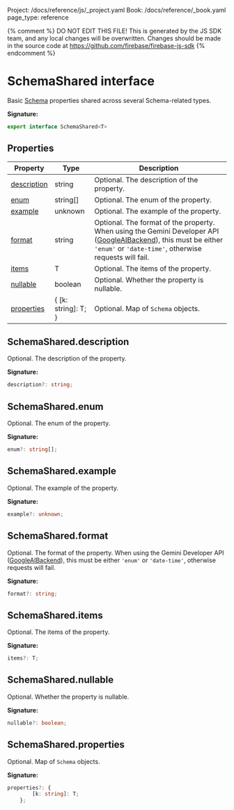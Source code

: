 Project: /docs/reference/js/_project.yaml
Book: /docs/reference/_book.yaml
page_type: reference

{% comment %}
DO NOT EDIT THIS FILE!
This is generated by the JS SDK team, and any local changes will be
overwritten. Changes should be made in the source code at
https://github.com/firebase/firebase-js-sdk
{% endcomment %}

# SchemaShared interface
Basic [Schema](./ai.schema.md#schema_class) properties shared across several Schema-related types.

<b>Signature:</b>

```typescript
export interface SchemaShared<T> 
```

## Properties

|  Property | Type | Description |
|  --- | --- | --- |
|  [description](./ai.schemashared.md#schemashareddescription) | string | Optional. The description of the property. |
|  [enum](./ai.schemashared.md#schemasharedenum) | string\[\] | Optional. The enum of the property. |
|  [example](./ai.schemashared.md#schemasharedexample) | unknown | Optional. The example of the property. |
|  [format](./ai.schemashared.md#schemasharedformat) | string | Optional. The format of the property. When using the Gemini Developer API ([GoogleAIBackend](./ai.googleaibackend.md#googleaibackend_class)<!-- -->), this must be either <code>'enum'</code> or <code>'date-time'</code>, otherwise requests will fail. |
|  [items](./ai.schemashared.md#schemashareditems) | T | Optional. The items of the property. |
|  [nullable](./ai.schemashared.md#schemasharednullable) | boolean | Optional. Whether the property is nullable. |
|  [properties](./ai.schemashared.md#schemasharedproperties) | { \[k: string\]: T; } | Optional. Map of <code>Schema</code> objects. |

## SchemaShared.description

Optional. The description of the property.

<b>Signature:</b>

```typescript
description?: string;
```

## SchemaShared.enum

Optional. The enum of the property.

<b>Signature:</b>

```typescript
enum?: string[];
```

## SchemaShared.example

Optional. The example of the property.

<b>Signature:</b>

```typescript
example?: unknown;
```

## SchemaShared.format

Optional. The format of the property. When using the Gemini Developer API ([GoogleAIBackend](./ai.googleaibackend.md#googleaibackend_class)<!-- -->), this must be either `'enum'` or `'date-time'`<!-- -->, otherwise requests will fail.

<b>Signature:</b>

```typescript
format?: string;
```

## SchemaShared.items

Optional. The items of the property.

<b>Signature:</b>

```typescript
items?: T;
```

## SchemaShared.nullable

Optional. Whether the property is nullable.

<b>Signature:</b>

```typescript
nullable?: boolean;
```

## SchemaShared.properties

Optional. Map of `Schema` objects.

<b>Signature:</b>

```typescript
properties?: {
        [k: string]: T;
    };
```
